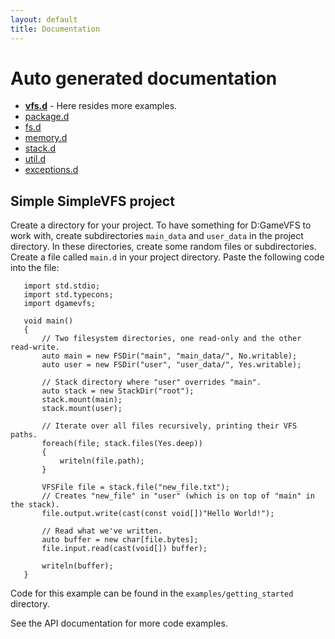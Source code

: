 ```yaml
---
layout: default
title: Documentation
---
```


# Auto generated documentation

* **[vfs.d](vfs.html)** - Here resides more examples.
* [package.d](package.html)
* [fs.d](fs.html)
* [memory.d](memory.html)
* [stack.d](stack.html)
* [util.d](util.html)
* [exceptions.d](exceptions.html)


## Simple SimpleVFS project

Create a directory for your project. To have something for D:GameVFS to work with,
create subdirectories ``main_data`` and ``user_data`` in the project directory. In these
directories, create some random files or subdirectories.  Create a file called
``main.d`` in your project directory. Paste the following code into the file:

```
   import std.stdio;
   import std.typecons;
   import dgamevfs;

   void main()
   {
       // Two filesystem directories, one read-only and the other read-write.
       auto main = new FSDir("main", "main_data/", No.writable);
       auto user = new FSDir("user", "user_data/", Yes.writable);

       // Stack directory where "user" overrides "main".
       auto stack = new StackDir("root");
       stack.mount(main);
       stack.mount(user);

       // Iterate over all files recursively, printing their VFS paths.
       foreach(file; stack.files(Yes.deep))
       {
           writeln(file.path);
       }

       VFSFile file = stack.file("new_file.txt");
       // Creates "new_file" in "user" (which is on top of "main" in the stack).
       file.output.write(cast(const void[])"Hello World!");

       // Read what we've written.
       auto buffer = new char[file.bytes];
       file.input.read(cast(void[]) buffer);

       writeln(buffer);
   }
```

Code for this example can be found in the ``examples/getting_started`` directory.

See the API documentation for more code examples.

